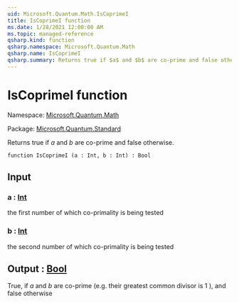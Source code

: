 ```yaml
---
uid: Microsoft.Quantum.Math.IsCoprimeI
title: IsCoprimeI function
ms.date: 1/28/2021 12:00:00 AM
ms.topic: managed-reference
qsharp.kind: function
qsharp.namespace: Microsoft.Quantum.Math
qsharp.name: IsCoprimeI
qsharp.summary: Returns true if $a$ and $b$ are co-prime and false otherwise.
---
```


# IsCoprimeI function

Namespace: [Microsoft.Quantum.Math](xref:Microsoft.Quantum.Math)

Package: [Microsoft.Quantum.Standard](https://nuget.org/packages/Microsoft.Quantum.Standard)


Returns true if $a$ and $b$ are co-prime and false otherwise.

```qsharp
function IsCoprimeI (a : Int, b : Int) : Bool
```


## Input

### a : [Int](xref:microsoft.quantum.lang-ref.int)

the first number of which co-primality is being tested


### b : [Int](xref:microsoft.quantum.lang-ref.int)

the second number of which co-primality is being tested



## Output : [Bool](xref:microsoft.quantum.lang-ref.bool)

True, if $a$ and $b$ are co-prime (e.g. their greatest common divisor is 1 ),and false otherwise